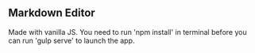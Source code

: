 ## Markdown Editor
Made with vanilla JS. You need to run 'npm install' in terminal before you can run 'gulp serve' to launch the app.